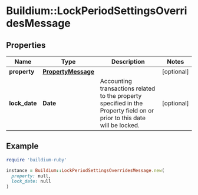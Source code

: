 # Buildium::LockPeriodSettingsOverridesMessage

## Properties

| Name | Type | Description | Notes |
| ---- | ---- | ----------- | ----- |
| **property** | [**PropertyMessage**](PropertyMessage.md) |  | [optional] |
| **lock_date** | **Date** | Accounting transactions related to the property specified in the Property field on or prior to this date will be locked. | [optional] |

## Example

```ruby
require 'buildium-ruby'

instance = Buildium::LockPeriodSettingsOverridesMessage.new(
  property: null,
  lock_date: null
)
```

